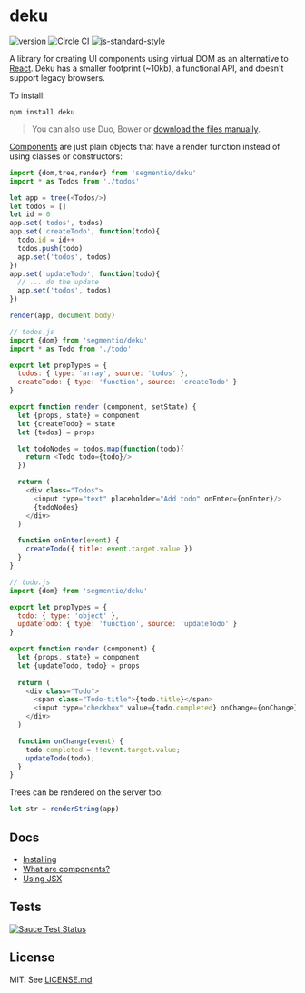 # deku

[![version](https://img.shields.io/npm/v/deku.svg?style=flat-square)](https://www.npmjs.com/package/deku) [![Circle CI](https://img.shields.io/circleci/project/BrightFlair/PHP.Gt.svg?style=flat-square)](https://circleci.com/gh/segmentio/deku) [![js-standard-style](https://img.shields.io/badge/code%20style-standard-brightgreen.svg?style=flat)](https://github.com/feross/standard)

A library for creating UI components using virtual DOM as an alternative to [React](https://github.com/facebook/react). Deku has a smaller footprint (~10kb), a functional API, and doesn't support legacy browsers.

To install:

```
npm install deku
``` 

>  You can also use Duo, Bower or [download the files manually](https://github.com/segmentio/deku/releases).

[Components](https://github.com/segmentio/deku/blob/master/docs/guides/components.md) are just plain objects that have a render function instead of using classes or constructors:

```js
import {dom,tree,render} from 'segmentio/deku'
import * as Todos from './todos'

let app = tree(<Todos/>)
let todos = []
let id = 0
app.set('todos', todos)
app.set('createTodo', function(todo){
  todo.id = id++
  todos.push(todo)
  app.set('todos', todos)
})
app.set('updateTodo', function(todo){
  // ... do the update
  app.set('todos', todos)
})

render(app, document.body)
```

```js
// todos.js
import {dom} from 'segmentio/deku'
import * as Todo from './todo'

export let propTypes = {
  todos: { type: 'array', source: 'todos' },
  createTodo: { type: 'function', source: 'createTodo' }
}

export function render (component, setState) {
  let {props, state} = component
  let {createTodo} = state
  let {todos} = props

  let todoNodes = todos.map(function(todo){
    return <Todo todo={todo}/>
  })

  return (
    <div class="Todos">
      <input type="text" placeholder="Add todo" onEnter={onEnter}/>
      {todoNodes}
    </div>
  )

  function onEnter(event) {
    createTodo({ title: event.target.value })
  }
}
```

```js
// todo.js
import {dom} from 'segmentio/deku'

export let propTypes = {
  todo: { type: 'object' },
  updateTodo: { type: 'function', source: 'updateTodo' }
}

export function render (component) {
  let {props, state} = component
  let {updateTodo, todo} = props
  
  return (
    <div class="Todo">
      <span class="Todo-title">{todo.title}</span>
      <input type="checkbox" value={todo.completed} onChange={onChange}/>
    </div>
  )

  function onChange(event) {
    todo.completed = !!event.target.value;
    updateTodo(todo);
  }
}
```

Trees can be rendered on the server too:

```js
let str = renderString(app)
```

## Docs

* [Installing](https://github.com/segmentio/deku/blob/master/docs/guides/install.md)
* [What are components?](https://github.com/segmentio/deku/blob/master/docs/guides/components.md)
* [Using JSX](https://github.com/segmentio/deku/blob/master/docs/guides/jsx.md)

## Tests

[![Sauce Test Status](https://saucelabs.com/browser-matrix/deku.svg)](https://saucelabs.com/u/deku)

## License

MIT. See [LICENSE.md](http://github.com/segmentio/deku/blob/master/LICENSE.md)
